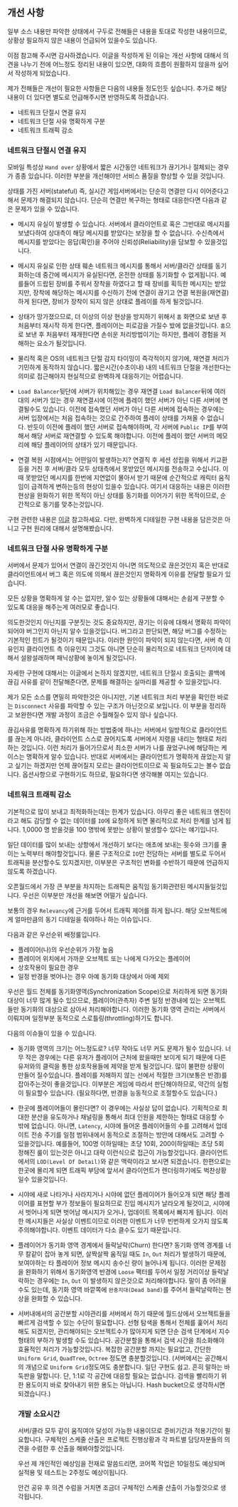 ## 개선 사항

일부 소스 내용만 파악한 상태에서 구두로 전해들은 내용을 토대로 작성한 내용이므로, 상황상 필요하지 않은 내용이 언급되어 있을수도 있습니다.

이점 참고해 주시면 감사하겠습니다. 이글을 작성하게 된 이유는 개선 사항에 대해서 의견을 나누기 전에 어느정도 정리된 내용이 있으면, 대화의 흐름이 원활하지 않을까 싶어서 작성하게 되었습니다.

제가 전해들은 개선이 필요한 사항들은 다음의 내용들 정도인듯 싶습니다. 추가로 해당 내용이 더 있다면 별도로 언급해주시면 반영하도록 하겠습니다.

- 네트워크 단절시 연결 유지
- 네트워크 단절 사유 명확하게 구분
- 네트워크 트래픽 감소


### 네트워크 단절시 연결 유지

모바일 특성상 `Hand over` 상황에서 짧은 시간동안 네트워크가 끊기거나 절체되는 경우가 종종 있습니다. 이러한 부분을 개선해야만 서비스 품질을 향상할 수 있을 것입니다.

상태를 가진 서버(stateful) 즉, 실시간 게임서버에서는 단순히 연결만 다시 이어준다고해서 문제가 해결되지 않습니다. 단순히 연결만 복구하는 형태로 대응한다면 다음과 같은 문제가 있을 수 있습니다.

- 메시지 유실이 발생할 수 있습니다.
  서버에서 클라이언트로 혹은 그반대로 메시지를 보냈다하여 상대측이 해당 메시지를 받았다는 보장을 할 수 없습니다.
  수신측에서 메시지를 받았다는 응답(확인)을 주어야 신뢰성(Reliability)을 담보할 수 있을것입니다.

- 메시지 유실로 인한 상태 훼손
  네트워크 메시지를 통해서 서버/클라간 상태를 동기화하는데 중간에 메시지가 유실된다면, 온전한 상태를 동기화할 수 없게됩니다.
  예를들어 드랍된 장비를 주워서 장착을 하였다고 할 때 장비를 획득한 메시지는 받았지만, 장착에 해당하는 메시지를 수신하기 전에
  연결이 끊기고 연결 복원을(재연결) 하게 된다면, 장비가 장착이 되지 않은 상태로 플레이를 하게 될것입니다.

- 상태가 망가졌으므로, 더 이상의 이상 현상을 방지하기 위해서 `홈` 화면으로 보낸 후 처음부터 재시작 하게 한다면, 플레이어는 피로감을 가질수 밨에 없을것입니다.
  `홈`으로 보낸 후 처음부터 재개한다면 손쉬운 처리방법이기는 하지만, 플레이 경험을 저해하는 요소가 될것입니다.

- 물리적 혹은 OS의 네트워크 단절 감지 타이밍이 즉각적이지 않기에, 재연결 처리가 기민하게 동작하지 않습니다.
  짧은시간(수초이내) 내의 네트워크 단절을 개선한다는 의미로 접근해야지 현실적으로 완벽하게 대응하기는 어렵습니다.

- `Load Balancer`뒷단에 서버가 위치해있는 경우 재연결
  `Load Balancer`뒤에 여러대의 서버가 있는 경우 재연결시에 이전에 플레이 했던 서버가 아닌 다른 서버에 연결될수도 있습니다.
  이전에 접속했던 서버가 아닌 다른 서버에 접속하는 경우에는 서버 입장에서는 처음 접속하는 것으로 간주하여 플레이 상태를 가져올 수 없습니다.
  반듯이 이전에 플레이 했던 서버로 접속해야하며, 각 서버에 `Public IP`를 부여해서 해당 서버로 재연결할 수 있도록 해야합니다.
  이전에 플레이 했던 서버의 메모리에 해당 플레이어의 상태가 있기 때문입니다.

- 연결 복원 시점에서는 어떤일이 발생하는지?
  연결직 후 세션 성립을 위해서 키교환등을 거친 후 서버/클라 모두 상태측에서 못받았던 메시지를 전송하고 수십니다.
  이때 못받았던 메시지를 한번에 지연없이 몰아서 받기 때문에 순간적으로 캐릭터 움직임이 급격하게 변하는등의 현상이 있을수 있습니다.
  여기서 대응하는 내용은 이러한 현상을 완화하기 위한 목적이 아닌 상태를 동기화를 이어가기 위한 목적이므로, 순간적으로 동기를 맞추는것입니다.

구현 관련한 내용은 [이글](https://github.com/maxidea1024/public-articles/blob/master/reliable-session.md) 참고하세요.
다만, 완벽하게 디테일한 구현 내용을 담은것은 아니고 구현 원리에 대해서 설명해봤습니다.


### 네트워크 단절 사유 명확하게 구분

서버에서 문제가 있어서 연결이 끊긴것인지 아니면 의도적으로 끊은것인지 혹은 반대로 클라이언트에서 버그 혹은 의도에 의해서 끊은것인지 명확하게 이유를 전달할 필요가 있습니다.

모든 상황을 명확하게 알 수는 없지만, 알수 있는 상황들에 대해서는 손쉽게 구분할 수 있도록 대응을 해주는게 여러모로 좋습니다.

의도한것인지 아닌지를 구분짓는 것도 중요하지만, 끊기는 이유에 대해서 명확히 파악이 되어야 버그인지 아닌지 알수 있을것입니다. 버그라고 판단되면, 해당 버그를 수정하는 기본적인 힌트가 될것이기 때문입니다. 이러한 원인이 파악이 되지 않는다면, 서버 측 이유인지 클라이언트 측 이유인지 그것도 아니면 단순히 물리적으로 네트워크 단저이에 대해서 설왕설래하며 패닉상황에 놓이게 될것입니다.

자세한 구현에 대해서는 이글에서 논하지 않겠지만, 네트워크 단절시 호출되는 콜백에 끊김 사유를 같이 전달해준다면, 문제를 해결하는 실마리를 제공할 수 있을것입니다.

제가 모든 소스를 면밀히 파악한것은 아니지만, 기본 네트워크 처리 부분을 확인한 바로는 `Disconnect` 사유를 파악할 수 있는 구조가 아닌것으로 보입니다. 이 부분을 정리하고 보완한다면 개발 과정이 조금은 수월해질수 있지 않나 싶습니다.

끊김사유를 명확하게 하기위해 하는 방법중에 하나는 서버에서 일방적으로 클라이언트를 끊는게 아니라, 클라이언트 스스로 끊어지도록 서버에서 지령을 내리는 형태로 처리하는 것입니다. 이런 처리가 들어가므로서 최소한 서버가 나를 끊었구나에 해당하는 케이스는 명확하게 알수 있습니다. 반대로 서버에서는 클라이언트가 명확하게 끊었는지 알고 싶기는 하겠지만 언제 끊어질지 모르는 클라이언트이므로 꼭 필요하도고는 볼수 없습니다. 옵션사항으로 구현하기도 하므로, 필요하다면 생각해볼 여지는 있습니다.


### 네트워크 트래픽 감소

기본적으로 많이 보내고 최적화하는데는 한계가 있습니다. 아무리 좋은 네트워크 엔진이라고 해도 감당할 수 없는 데이터를 `IO`에 요청하게 되면 물리적으로 처리 한계를 넘게 됩니다. 1,0000 명 받을것을 100 명밖에 못받는 상황이 발생할수 있다는 얘기입니다.

일단 데이터를 많이 보내는 상항에서 개선하기 보다는 애초에 보내는 횟수와 크기를 줄이는 노력부터 해야할것입니다. 물론 구조적으로 `IO`만 전담하는 서버를 별도로 두어서 트래픽을 분산할수도 있지겠지만, 이부분은 구조적인 변화를 수반하기 때문에 언급하지 않도록 하겠습니다.

오픈월드에서 가장 큰 부분을 차지하는 트래픽은 움직임 동기화관련된 메시지들일것입니다. 우선은 이부분만 개선을 해보면 어떨가 싶습니다.

보통의 경우 `Relevancy`에 근거를 두어서 트래픽 제어를 하게 됩니다. 해당 오브젝트에게 얼마만큼의 동기 디테일을 줘야하나 하는 이슈입니다.

다음과 같은 우선순위 배정룰입니다.

- 플레이어(나)의 우선순위가 가장 높음
- 플레이어 위치에서 가까운 오브젝트 또는 나에게 다가오는 플레이어
- 상호작용이 필요한 경우
- 일정 반경을 벗어나는 경우 아예 동기화 대상에서 아예 제외

우선은 월드 전체를 동기화영역(Synchronization Scope)으로 처리하게 되면 동기화 대상이 너무 많게 될수 있으므로, 플레이어(관측자) 주변 일정 반경내에 있는 오브젝트들만 동기화의 대상으로 삼아서 처리해야합니다. 이러한 동기화 영역 관리는 서버에서 이뤄지며 일정부분 동적으로 스로틀링(throttling)하기도 합니다.

다음의 이슈들이 있을 수 있습니다.

- 동기화 영역의 크기는 어느정도로?
  너무 작아도 너무 커도 문제가 될수 있습니다.
  너무 작은 경우에는 다른 유저가 플레이어 근처에 왔을때만 보이게 되기 때문에 다른 유저와의 클릭을 통한 상호작용들에 제약을
  받게 될것입니다. 많이 불편한 상황이 만들어 질수있습니다.
  플레이를 저해하지 않는 선에서 적절한 크기(보통은 반경)를 잡아주는것이 좋을것입니다. 이부분은 게임에 따라서 판단해야하므로,
  약간의 실험이 필요할수 있습니다. (필요하다면, 반경을 능동적으로 조절할수도 있습니다.)

- 한곳에 플레이어들이 몰린다면?
  이 경우에는 사실상 답이 없습니다. 기획적으로 최대한 분산을 유도하거나 채널링을 통해서 최대 인원을 제한하는 형태로 대응할 수 밖에 없습니다.
  아니면, `Latency`, 시야에 들어온 플레이어들의 수를 고려해서 업데이트 전송 주기를 일점 범위내에서 동적으로 조절하는 방안에 대해서도 고려할 수 있을것입니다. 예를들어, 100명 이하일때는 초당 10회, 200이하일때는 초당 5회 정해진 룰이 있는것은 아니고 대략 이런식으로 접근이 가능할것입니다. 클라이언트에서의 `LOD(Level Of Detail)`와 같은 맥락이라고 보시면 되겠습니다.
  한편으로는 한곳에 몰리게 되면 트래픽 부담에 앞서서 클라이언트가 렌더링하기에도 벅찬상황일수 있을것입니다.

- 시야에 새로 나타거나 사라지거나
  시야에 없던 플레이어가 들어오개 되면 해당 플레이어를 표현할 부가 정보들이 필요하므로 진입 메시지가 날라오게 될것이고,
  시야에서 벗어나게 되면 벗어남 메시지가 오거나, 업데이트 목록에서 빠지게 됩니다. 이러한 메시지들은 사실상 이벤트이므로
  이러한 이벤트가 너무 빈번하게 오가지 않도록 주의해야합니다. 이벤트 데이터가 다소 클수도 있기 때문입니다.

- 플레이어가 동기화 영역 경계에서 들락날락(Churn) 한다면?
  동기화 영역 경계를 너무 칼같이 잡아 놓게 되면, 살짝살짝 움직일 때도 `In`, `Out` 처리가 발생하기 때문에, 보여야하는 타 플레이어 정보 메시지 송수신 량이 늘어나게 됩니다.
  이러한 문제점을 완화하기 위해서 동기화영역 반경에 `Loose` 팩터를 두어서 일정 거리이상 들락날락하는 경우에는 `In`, `Out` 이 발생하지 않은것으로 처리해야합니다.
  말이 좀 어려울수도 있는데, 동기화 영역 바깥쪽에 `완충지대(Dead band)`를 주어서 들락날락하는 현상을 완화할 수 있습니다.

- 서버내에서의 공간분할
  시야관리를 서버에서 하기 때문에 월드상에서 오브젝트들을 빠르게 검색할 수 있는 수단이 필요합니다.
  선형 탐색을 통해서 전체를 훑어서 처리해도 되겠지만, 관리해야되는 오브젝트수가 많아지게 되면 단순 검색 단계에서 지수형태의 부하가 발생할 수도 있습니다. 공간분할을 통해서 검색 시간을 최소화해야 효율적인 처리가 가능할것입니다.
  복잡한 공간분할 까지는 필요없고, 간단한 `Uniform Grid`, `QuadTree`, `Octree` 정도면 충분할것입니다.
  (서버에서는 공간해시의 개념으로 `Uniform Grid`정도여도 충분합니다. 일단 구현도 쉽고. 흔히 말하는 바둑판을 말합니다. 단, 1:1로 각 공간에 대응할 필요는 없습니다. 검색을 빨리하기 위한 용도이지 바로 찾아내기 위한 용도는 아닙니다. Hash bucket으로 생각하시면 되겠습니다.)


  ### 개발 소요시간

  서버/클라 모두 같이 움직여야 달성이 가능한 내용이므로 준비기간과 적용기간이 필요합니다. 구체적인 스케줄 산출은 프로젝트 진행상황과 각 파트별 담당자분들의 의견을 수렴한 후 산출을 해봐야할것입니다.

  우선 제 개인적인 예상임을 전재로 말씀드리면, 코어쪽 작업은 10일정도 예상되며 실적용 및 테스트는 2주정도 예상이됩니다.

  안건 공유 후 의견 수럼을 거치면 조금더 구체적인 스케줄 산출이 가능할것으로 생각됩니다.
  